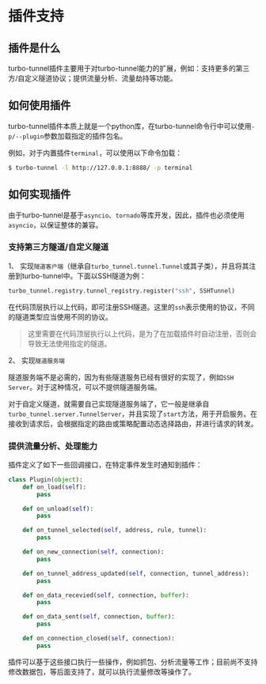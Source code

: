 # 插件支持

## 插件是什么

turbo-tunnel插件主要用于对turbo-tunnel能力的扩展，例如：支持更多的第三方/自定义隧道协议；提供流量分析、流量劫持等功能。

## 如何使用插件

turbo-tunnel插件本质上就是一个python库，在turbo-tunnel命令行中可以使用`-p/--plugin`参数加载指定的插件包名。

例如，对于内置插件`terminal`，可以使用以下命令加载：

```bash
$ turbo-tunnel -l http://127.0.0.1:8888/ -p terminal
```

## 如何实现插件

由于turbo-tunnel是基于`asyncio`、`tornado`等库开发，因此，插件也必须使用`asyncio`，以保证整体的兼容。

### 支持第三方隧道/自定义隧道

1、 实现`隧道客户端`（继承自`turbo_tunnel.tunnel.Tunnel`或其子类），并且将其注册到turbo-tunnel中。下面以SSH隧道为例：

```python
turbo_tunnel.registry.tunnel_registry.register("ssh", SSHTunnel)
```

在代码顶层执行以上代码，即可注册SSH隧道。这里的`ssh`表示使用的协议，不同的隧道类型应当使用不同的协议。

> 这里需要在代码顶层执行以上代码，是为了在加载插件时自动注册，否则会导致无法使用指定的隧道。

2、 实现`隧道服务端`

隧道服务端不是必需的，因为有些隧道服务已经有很好的实现了，例如`SSH Server`。对于这种情况，可以不提供隧道服务端。

对于自定义隧道，就需要自己实现隧道服务端了，它一般是继承自`turbo_tunnel.server.TunnelServer`，并且实现了`start`方法，用于开启服务。在接收到请求后，会根据指定的路由或策略配置动态选择路由，并进行请求的转发。

### 提供流量分析、处理能力

插件定义了如下一些回调接口，在特定事件发生时通知到插件：

```python
class Plugin(object):
    def on_load(self):
        pass

    def on_unload(self):
        pass

    def on_tunnel_selected(self, address, rule, tunnel):
        pass

    def on_new_connection(self, connection):
        pass

    def on_tunnel_address_updated(self, connection, tunnel_address):
        pass

    def on_data_recevied(self, connection, buffer):
        pass

    def on_data_sent(self, connection, buffer):
        pass

    def on_connection_closed(self, connection):
        pass
```

插件可以基于这些接口执行一些操作，例如抓包、分析流量等工作；目前尚不支持修改数据包，等后面支持了，就可以执行流量修改等操作了。
